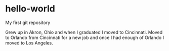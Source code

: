 # hello-world
My first git repository

Grew up in Akron, Ohio and when I graduated I moved to Cincinnati. Moved to Orlando from Cincinnati for a new job and once I had enough of Orlando I moved to Los Angeles.
